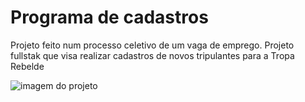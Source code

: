 # Programa de cadastros

Projeto feito num processo celetivo de um vaga de emprego. Projeto fullstak que visa realizar cadastros de novos tripulantes para a Tropa Rebelde

![imagem do projeto](https://user-images.githubusercontent.com/85250651/135770378-7ae916b2-a86b-4caf-a9f0-10098da44c16.png)

